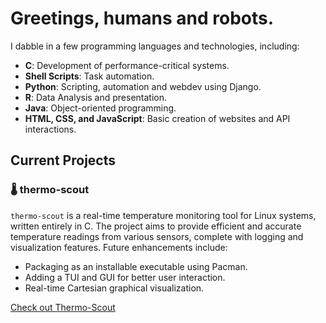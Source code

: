 
# Greetings, humans and robots.

I dabble in a few programming languages and technologies, including:

- **C**: Development of performance-critical systems.
- **Shell Scripts**: Task automation.
- **Python**: Scripting, automation and webdev using Django.
- **R**: Data Analysis and presentation.
- **Java**: Object-oriented programming.
- **HTML, CSS, and JavaScript**: Basic creation of websites and API interactions.

## Current Projects

### 🌡️ thermo-scout
`thermo-scout` is a real-time temperature monitoring tool for Linux systems, written entirely in C. The project aims to provide efficient and accurate temperature readings from various sensors, complete with logging and visualization features. Future enhancements include:
- Packaging as an installable executable using Pacman.
- Adding a TUI and GUI for better user interaction.
- Real-time Cartesian graphical visualization.

[Check out Thermo-Scout](https://github.com/matlzztt/thermo-scout)
